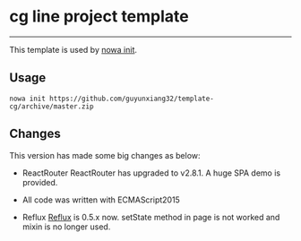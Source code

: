 # cg line project template

---

This template is used by [nowa init](https://github.com/nowa-webpack/nowa-init).

## Usage

```
nowa init https://github.com/guyunxiang32/template-cg/archive/master.zip
```

## Changes

This version has made some big changes as below:

- ReactRouter
ReactRouter has upgraded to v2.8.1. A huge SPA demo is provided.

- All code was written with ECMAScript2015

- Reflux
[Reflux](https://github.com/reflux/refluxjs) is 0.5.x now. setState method in page is not worked and mixin is no longer used.
